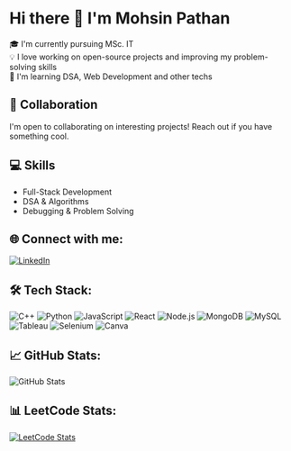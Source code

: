 # Hi there 👋 I'm Mohsin Pathan

🎓 I'm currently pursuing MSc. IT  
💡 I love working on open-source projects and improving my problem-solving skills  
🌱 I'm learning DSA, Web Development and other techs

## 🚀 Collaboration
I'm open to collaborating on interesting projects! Reach out if you have something cool.

## 💻 Skills
- Full-Stack Development
- DSA & Algorithms
- Debugging & Problem Solving

## 🌐 Connect with me:
[![LinkedIn](https://img.shields.io/badge/LinkedIn-blue?style=flat&logo=linkedin)](https://www.linkedin.com/in/mohsin-pathan-8671a821b/)

## 🛠 Tech Stack:
![C++](https://img.shields.io/badge/C++-00599C?style=flat&logo=cplusplus&logoColor=white)
![Python](https://img.shields.io/badge/Python-3776AB?style=flat&logo=python&logoColor=white)
![JavaScript](https://img.shields.io/badge/JavaScript-F7DF1E?style=flat&logo=javascript&logoColor=black)
![React](https://img.shields.io/badge/React-20232A?style=flat&logo=react&logoColor=61DAFB)
![Node.js](https://img.shields.io/badge/Node.js-339933?style=flat&logo=nodedotjs&logoColor=white)
![MongoDB](https://img.shields.io/badge/MongoDB-4EA94B?style=flat&logo=mongodb&logoColor=white)
![MySQL](https://img.shields.io/badge/MySQL-4479A1?style=flat&logo=mysql&logoColor=white)
![Tableau](https://img.shields.io/badge/Tableau-E97627?style=flat&logo=tableau&logoColor=white)
![Selenium](https://img.shields.io/badge/Selenium-43B02A?style=flat&logo=selenium&logoColor=white)
![Canva](https://img.shields.io/badge/Canva-00C4CC?style=flat&logo=canva&logoColor=white)



## 📈 GitHub Stats:
![GitHub Stats](https://github-readme-stats.vercel.app/api?username=MOHSIN1352&show_icons=true&theme=radical)

## 📊 LeetCode Stats:
[![LeetCode Stats](https://leetcard.jacoblin.cool/Mohsin1352)](https://leetcode.com/Mohsin1352)

